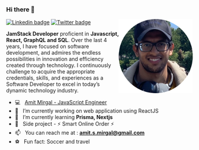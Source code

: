 ### Hi there 👋

<img align="right" src="https://github.com/AmitMirgal/AmitMirgal/blob/master/AM.png" alt="Amit Mirgal" height="auto" width="200">

[![Linkedin badge](https://img.shields.io/badge/-LinkedIn-blue?style=for-the-badge&logo=Linkedin&logocolor=white&labelColor=blue&color=blue)](https://www.linkedin.com/in/amit-mirgal/)
[![Twitter badge](https://img.shields.io/badge/-Twitter-white?style=for-the-badge&logo=Twitter&logoColor=white&labelColor=green&color=green)](https://twitter.com/amit_mirgal/)

**JamStack Developer** proficient in **Javascript, React, GraphQL and SQL**. Over the last 4 years, I have focused on software development, and admires the endless possibilities in innovation and efficiency created through technology. I continuously challenge to acquire the appropriate credentials, skills, and experiences as a Software Developer to excel in today’s dynamic technology industry.  

- 💻  &nbsp; [Amit Mirgal - JavaScript Engineer](https://devmit-io.vercel.app/)
- 🔭  &nbsp; I’m currently working on web application using ReactJS
- 🌱  &nbsp; I’m currently learning **Prisma, Nextjs**
- 💼  &nbsp; Side project - ⚡ Smart Online Order ⚡
- 📫  &nbsp; You can reach me at : **amit.s.mirgal@gmail.com**
- ⚽  &nbsp; Fun fact: Soccer and travel

